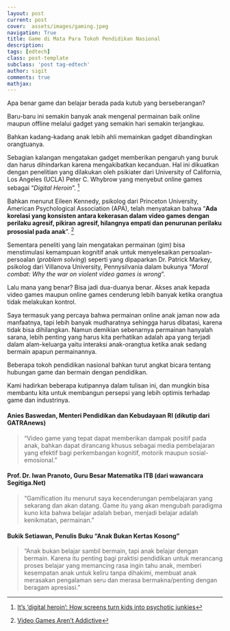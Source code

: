 ```yaml
---
layout: post
current: post
cover:  assets/images/gaming.jpeg
navigation: True
title: Game di Mata Para Tokoh Pendidikan Nasional
description:
tags: [edtech]
class: post-template
subclass: 'post tag-edtech'
author: sigit
comments: true
mathjax:
---
```


Apa benar game dan belajar berada pada kutub yang berseberangan?

Baru-baru ini semakin banyak anak mengenal permainan baik online maupun offline melalui gadget yang semakin hari semakin terjangkau.

Bahkan kadang-kadang anak lebih ahli memainkan gadget dibandingkan orangtuanya.

Sebagian kalangan mengatakan gadget memberikan pengaruh yang buruk dan harus dihindarkan karena mengakibatkan kecanduan. Hal ini dikuatkan dengan penelitian yang dilakukan oleh psikiater dari University of California, Los Angeles (UCLA) Peter C. Whybrow yang menyebut online games sebagai “*Digital Heroin*”. [^1]

Bahkan menurut Eileen Kennedy, psikolog dari Princeton University, American Psychological Association (APA), telah menyatakan bahwa “**Ada korelasi yang konsisten antara kekerasan dalam video games dengan perilaku agresif, pikiran agresif, hilangnya empati dan penurunan perilaku prososial pada anak**”. [^2]

Sementara peneliti yang lain mengatakan permainan (gim) bisa menstimulasi kemampuan kognitif anak untuk menyelesaikan persoalan-persoalan (*problem solving*) seperti yang dipaparkan Dr. Patrick Markey, psikolog dari Villanova University, Pennysilvania dalam bukunya “*Moral combat: Why the war on violent video games is wrong*”.

Lalu mana yang benar? Bisa jadi dua-duanya benar. Akses anak kepada video games maupun online games cenderung lebih banyak ketika orangtua tidak melakukan kontrol.

Saya termasuk yang percaya bahwa permainan online anak jaman now ada manfaatnya, tapi lebih banyak mudharatnya sehingga harus dibatasi, karena tidak bisa dihilangkan. Namun demikian sebenarnya permainan hanyalah sarana, lebih penting yang harus kita perhatikan adalah apa yang terjadi dalam alam-keluarga yaitu interaksi anak-orangtua ketika anak sedang bermain apapun permainannya.

Beberapa tokoh pendidikan nasional bahkan turut angkat bicara tentang hubungan game dan bermain dengan pendidikan.

Kami hadirkan beberapa kutipannya dalam tulisan ini, dan mungkin bisa membantu kita untuk membangun persepsi yang lebih optimis terhadap game dan industrinya.

#### Anies Baswedan, Menteri Pendidikan dan Kebudayaan RI (dikutip dari GATRAnews)

> “Video game yang tepat dapat memberikan dampak positif pada anak, bahkan dapat dirancang khusus sebagai media pembelajaran yang efektif bagi perkembangan kognitif, motorik maupun sosial-emosional.”

#### Prof. Dr. Iwan Pranoto, Guru Besar Matematika ITB (dari wawancara Segitiga.Net)

> “Gamification itu menurut saya kecenderungan pembelajaran yang sekarang dan akan datang. Game itu yang akan mengubah paradigma kuno kita bahwa belajar adalah beban, menjadi belajar adalah kenikmatan, permainan.”

#### Bukik Setiawan, Penulis Buku “Anak Bukan Kertas Kosong”

> “Anak bukan belajar sambil bermain, tapi anak belajar dengan bermain. Karena itu penting bagi praktisi pendidikan untuk merancang proses belajar yang memancing rasa ingin tahu anak, memberi kesempatan anak untuk keliru tanpa dihakimi, membuat anak merasakan pengalaman seru dan merasa bermakna/penting dengan beragam apresiasi.”

[^1]: [It’s ‘digital heroin’: How screens turn kids into psychotic junkies](https://grandchallenges.ucla.edu/happenings/2016/08/27/its-digital-heroin-how-screens-turn-kids-into-psychotic-junkies/)

[^2]: [Video Games Aren’t Addictive](https://www.nytimes.com/2017/04/01/opinion/sunday/video-games-arent-addictive.html)